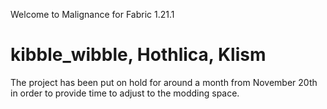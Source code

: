 Welcome to Malignance for Fabric 1.21.1

kibble_wibble, Hothlica, Klism
=========================================
The project has been put on hold for around a month from November 20th in order to provide time to adjust to the modding space.

